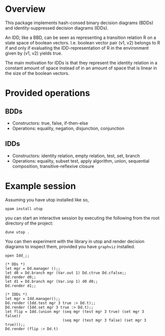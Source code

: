 # Overview
This package implements hash-consed binary decision diagrams (BDDs) and identity-suppressed decision diagrams (IDDs).

An IDD, like a BBD, can be seen as representing a transition relation R on a state space of boolean vectors. I.e. boolean vector pair (v1, v2) belongs to R if and only if evaluating the IDD-representation of R in the environment given by (v1, v2) yields true.

The main motivation for IDDs is that they represent the identity relation in a constant amount of space instead of in an amount of space that is linear in the size of the boolean vectors.

# Provided operations
## BDDs
* Constructors: true, false, if-then-else
* Operations: equality, negation, disjunction, conjunction

## IDDs
* Constructors: identity relation, empty relation, test, set, branch
* Operations: equality, subset test, apply algorithm, union, sequential composition, transitive-reflexive closure

# Example session
Assuming you have utop installed like so,
```
opam install utop
```
you can start an interactive session by executing the following from the root directory of the project:
```
dune utop .
```

You can then experiment with the library in utop and render decision diagrams to inspect them, provided you have `graphviz` installed.
```
open Idd_;;

(* DDs *)
let mgr = Dd.manager ();;
let d0 = Dd.branch mgr (Var.out 1) Dd.ctrue Dd.cfalse;;
Dd.render d0;;
let d1 = Dd.branch mgr (Var.inp 1) d0 d0;;
Dd.render d1;;

(* IDDs *)
let mgr = Idd.manager();;
Dd.render (Idd.test mgr 3 true :> Dd.t);;
Dd.render (Idd.set mgr 3 true :> Dd.t);;
let flip = Idd.(union mgr (seq mgr (test mgr 3 true) (set mgr 3 false))
                          (seq mgr (test mgr 3 false) (set mgr 3 true)));;
Dd.render (flip :> Dd.t)
```
